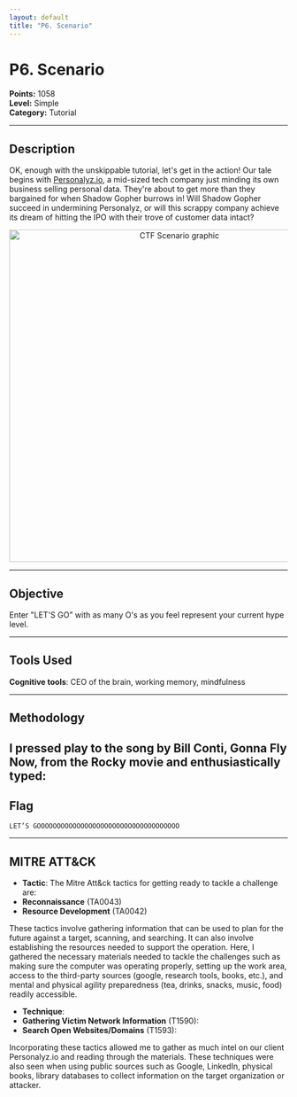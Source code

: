 ```yaml
---
layout: default
title: "P6. Scenario"
---
```


# P6. Scenario

**Points:** 1058  
**Level:** Simple  
**Category:** Tutorial  

---

## Description
OK, enough with the unskippable tutorial, let's get in the action! Our tale begins with [Personalyz.io](http://personalyz.io/), a mid-sized tech company just minding its own business selling personal data. They're about to get more than they bargained for when Shadow Gopher burrows in! Will Shadow Gopher succeed in undermining Personalyz, or will this scrappy company achieve its dream of hitting the IPO with their trove of customer data intact?

<p align="center">
  <img src="/2025_wicys_target_ctf/assets/images/p6-scenario.png" alt="CTF Scenario graphic" width="600">
</p>

---

## Objective
Enter "LET'S GO" with as many O's as you feel represent your current hype level.

---

## Tools Used
**Cognitive tools**: CEO of the brain, working memory, mindfulness

---

## Methodology
I pressed play to the song by Bill Conti, **Gonna Fly Now**, from the Rocky movie and enthusiastically typed:
---

## Flag
`LET’S GOOOOOOOOOOOOOOOOOOOOOOOOOOOOOOOOOOOO`  

---

## MITRE ATT&CK
- **Tactic**: The Mitre Att&ck tactics for getting ready to tackle a challenge are:
- **Reconnaissance** (TA0043)
- **Resource Development** (TA0042)

These tactics involve gathering information that can be used to plan for the future against a target, scanning, and searching. It can also involve establishing the resources needed to support the operation. Here, I gathered the necessary materials needed to tackle the challenges such as making sure the computer was operating properly, setting up the work area, access to the third-party sources (google, research tools, books, etc.), and mental  and physical agility preparedness (tea, drinks, snacks, music, food) readily accessible. 

- **Technique**: 
- **Gathering Victim Network Information** (T1590): 
- **Search Open Websites/Domains** (T1593): 

Incorporating these tactics allowed me to gather as much intel on our client Personalyz.io and reading through the materials. These techniques were also seen when using public sources such as Google, LinkedIn, physical books, library databases to collect information on the target organization or attacker.  
  
